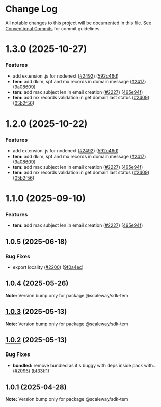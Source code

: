 # Change Log

All notable changes to this project will be documented in this file.
See [Conventional Commits](https://conventionalcommits.org) for commit guidelines.

# 1.3.0 (2025-10-27)

### Features

- add extension .js for nodenext ([#2492](https://github.com/scaleway/scaleway-sdk-js/issues/2492)) ([592c46d](https://github.com/scaleway/scaleway-sdk-js/commit/592c46df916c5b8b35f26c13b626eee797970f5d))
- **tem:** add dkim, spf and mx records in domain message ([#2417](https://github.com/scaleway/scaleway-sdk-js/issues/2417)) ([9a08609](https://github.com/scaleway/scaleway-sdk-js/commit/9a08609649d0130794ee67a4b16a18d1c2490486))
- **tem:** add max subject len in email creation ([#2227](https://github.com/scaleway/scaleway-sdk-js/issues/2227)) ([495e94f](https://github.com/scaleway/scaleway-sdk-js/commit/495e94f6041ca0e7acf197e16eb4e8ede0dc733b))
- **tem:** add mx records validation in get domain last status ([#2409](https://github.com/scaleway/scaleway-sdk-js/issues/2409)) ([05b2f56](https://github.com/scaleway/scaleway-sdk-js/commit/05b2f56148f84990c45d3d9eed538bd4949fcd45))

# 1.2.0 (2025-10-22)

### Features

- add extension .js for nodenext ([#2492](https://github.com/scaleway/scaleway-sdk-js/issues/2492)) ([592c46d](https://github.com/scaleway/scaleway-sdk-js/commit/592c46df916c5b8b35f26c13b626eee797970f5d))
- **tem:** add dkim, spf and mx records in domain message ([#2417](https://github.com/scaleway/scaleway-sdk-js/issues/2417)) ([9a08609](https://github.com/scaleway/scaleway-sdk-js/commit/9a08609649d0130794ee67a4b16a18d1c2490486))
- **tem:** add max subject len in email creation ([#2227](https://github.com/scaleway/scaleway-sdk-js/issues/2227)) ([495e94f](https://github.com/scaleway/scaleway-sdk-js/commit/495e94f6041ca0e7acf197e16eb4e8ede0dc733b))
- **tem:** add mx records validation in get domain last status ([#2409](https://github.com/scaleway/scaleway-sdk-js/issues/2409)) ([05b2f56](https://github.com/scaleway/scaleway-sdk-js/commit/05b2f56148f84990c45d3d9eed538bd4949fcd45))

# 1.1.0 (2025-09-10)

### Features

- **tem:** add max subject len in email creation ([#2227](https://github.com/scaleway/scaleway-sdk-js/issues/2227)) ([495e94f](https://github.com/scaleway/scaleway-sdk-js/commit/495e94f6041ca0e7acf197e16eb4e8ede0dc733b))

## 1.0.5 (2025-06-18)

### Bug Fixes

- export locality ([#2200](https://github.com/scaleway/scaleway-sdk-js/issues/2200)) ([9f0a4ec](https://github.com/scaleway/scaleway-sdk-js/commit/9f0a4ec19e377cd90c5829604467c09a2088a38c))

## 1.0.4 (2025-05-26)

**Note:** Version bump only for package @scaleway/sdk-tem

## [1.0.3](https://github.com/scaleway/scaleway-sdk-js/compare/@scaleway/sdk-tem@1.0.2...@scaleway/sdk-tem@1.0.3) (2025-05-13)

**Note:** Version bump only for package @scaleway/sdk-tem

## [1.0.2](https://github.com/scaleway/scaleway-sdk-js/compare/@scaleway/sdk-tem@1.0.1...@scaleway/sdk-tem@1.0.2) (2025-05-13)

### Bug Fixes

- **bundled:** remove bundled as it's buggy with deps inside pack with… ([#2096](https://github.com/scaleway/scaleway-sdk-js/issues/2096)) ([bf33ff1](https://github.com/scaleway/scaleway-sdk-js/commit/bf33ff1f9cdd951add94817dac27239c86ef5437))

## 1.0.1 (2025-04-28)

**Note:** Version bump only for package @scaleway/sdk-tem
